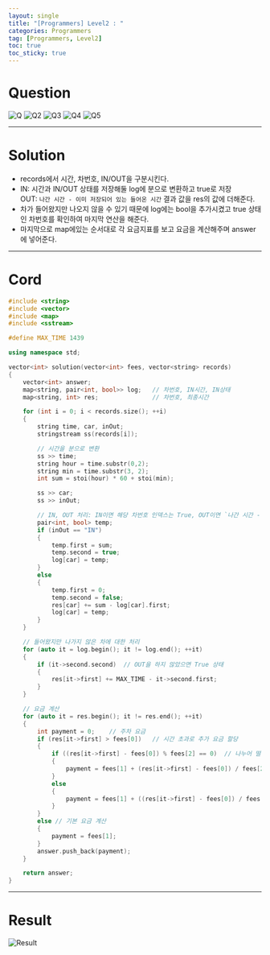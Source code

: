 ```yaml
---
layout: single
title: "[Programmers] Level2 : "
categories: Programmers
tag: [Programmers, Level2]
toc: true
toc_sticky: true
---
```


# Question
![Q](https://user-images.githubusercontent.com/97664446/200067754-4a818fb1-5773-46c7-9457-b2b575bf0fb7.PNG)
![Q2](https://user-images.githubusercontent.com/97664446/200067757-35a4babd-0833-44e4-aaa2-17bf4c0a49f8.PNG)
![Q3](https://user-images.githubusercontent.com/97664446/200067763-0be2977f-8a27-4abe-9580-3f0468e55311.PNG)
![Q4](https://user-images.githubusercontent.com/97664446/200067765-332c6852-c81c-4695-b04b-71b62d2a252d.PNG)
![Q5](https://user-images.githubusercontent.com/97664446/200067769-23b0dbc2-f55e-402d-9509-9c1ed472d968.PNG)

***

# Solution
- records에서 시간, 차번호, IN/OUT을 구분시킨다.
- IN: 시간과 IN/OUT 상태를 저장해둘 log에 분으로 변환하고 true로 저장  
OUT: `나간 시간 - 이미 저장되어 있는 들어온 시간` 결과 값을 res의 값에 더해준다.
- 차가 들어왔지만 나오지 않을 수 있기 때문에 log에는 bool을 추가시켰고 true 상태인 차번호를 확인하여 마지막 연산을 해준다.
- 마지막으로 map에있는 순서대로 각 요금지표를 보고 요금을 계산해주며 answer에 넣어준다.

***

# Cord
```c++
#include <string>
#include <vector>
#include <map>
#include <sstream>

#define MAX_TIME 1439

using namespace std;

vector<int> solution(vector<int> fees, vector<string> records)
{
    vector<int> answer;
    map<string, pair<int, bool>> log;   // 차번호, IN시간, IN상태
    map<string, int> res;               // 차번호, 최종시간

    for (int i = 0; i < records.size(); ++i)
    {
        string time, car, inOut;
        stringstream ss(records[i]);

        // 시간을 분으로 변환
        ss >> time;
        string hour = time.substr(0,2);
        string min = time.substr(3, 2);
        int sum = stoi(hour) * 60 + stoi(min);

        ss >> car;
        ss >> inOut;

        // IN, OUT 처리: IN이면 해당 차번호 인덱스는 True, OUT이면 `나간 시간 - 들어온 시간`
        pair<int, bool> temp;
        if (inOut == "IN")
        {
            temp.first = sum;
            temp.second = true;
            log[car] = temp;
        }
        else
        {
            temp.first = 0;
            temp.second = false;
            res[car] += sum - log[car].first;
            log[car] = temp;
        }
    }

    // 들어왔지만 나가지 않은 차에 대한 처리
    for (auto it = log.begin(); it != log.end(); ++it)
    {
        if (it->second.second)  // OUT을 하지 않았으면 True 상태
        {
            res[it->first] += MAX_TIME - it->second.first;
        }
    }

    // 요금 계산
    for (auto it = res.begin(); it != res.end(); ++it)
    {
        int payment = 0;    // 주차 요금
        if (res[it->first] > fees[0])   // 시간 초과로 추가 요금 할당
        {
            if ((res[it->first] - fees[0]) % fees[2] == 0)  // 나누어 떨어지는 경우
            {
                payment = fees[1] + (res[it->first] - fees[0]) / fees[2] * fees[3];
            }
            else
            {
                payment = fees[1] + ((res[it->first] - fees[0]) / fees[2] + 1) * fees[3];
            }        
        }
        else // 기본 요금 계산
        {
            payment = fees[1];
        }
        answer.push_back(payment);
    }

    return answer;
}
```

***

# Result
![Result](https://user-images.githubusercontent.com/97664446/200067770-427bdd76-4f5b-4c4e-8d84-3ae4722138c7.PNG)